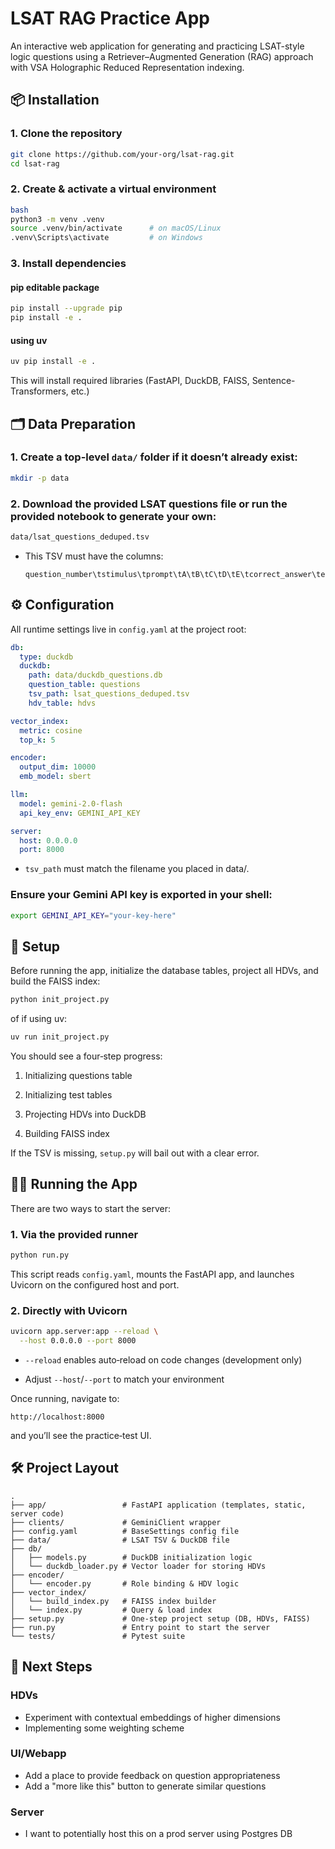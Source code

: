 # LSAT RAG Practice App
An interactive web application for generating and practicing LSAT-style logic questions using a
Retriever–Augmented Generation (RAG) approach with VSA Holographic Reduced Representation indexing.

## 📦 Installation

### 1. Clone the repository
```bash
git clone https://github.com/your-org/lsat-rag.git
cd lsat-rag
```

### 2. Create & activate a virtual environment
```bash
bash
python3 -m venv .venv
source .venv/bin/activate      # on macOS/Linux
.venv\Scripts\activate         # on Windows
```

### 3. Install dependencies

#### pip editable package
```bash
pip install --upgrade pip
pip install -e .
```
#### using uv
```bash
uv pip install -e .
```
This will install required libraries (FastAPI, DuckDB, FAISS, Sentence-Transformers, etc.)

## 🗂 Data Preparation

### 1. Create a top-level `data/` folder if it doesn’t already exist:

```bash
mkdir -p data
```

### 2. Download the provided LSAT questions file or run the provided notebook to generate your own:

```bash
data/lsat_questions_deduped.tsv
```

* This TSV must have the columns:
    ```tsv
    question_number\tstimulus\tprompt\tA\tB\tC\tD\tE\tcorrect_answer\texplanation\n
    ```

## ⚙️ Configuration
All runtime settings live in `config.yaml` at the project root:

```yaml
db:
  type: duckdb
  duckdb:
    path: data/duckdb_questions.db
    question_table: questions
    tsv_path: lsat_questions_deduped.tsv
    hdv_table: hdvs

vector_index:
  metric: cosine
  top_k: 5

encoder:
  output_dim: 10000
  emb_model: sbert

llm:
  model: gemini-2.0-flash
  api_key_env: GEMINI_API_KEY

server:
  host: 0.0.0.0
  port: 8000
```

* `tsv_path` must match the filename you placed in data/.

### Ensure your Gemini API key is exported in your shell:

```bash
export GEMINI_API_KEY="your-key-here"
```

## 🚀 Setup
Before running the app, initialize the database tables, project all HDVs, and build the FAISS index:

```bash
python init_project.py
```
of if using uv:
```bash
uv run init_project.py
```

You should see a four‐step progress:

1. Initializing questions table

2. Initializing test tables

3. Projecting HDVs into DuckDB

4. Building FAISS index

If the TSV is missing, `setup.py` will bail out with a clear error.

## 🏃‍♂️ Running the App
There are two ways to start the server:

### 1. Via the provided runner
```bash
python run.py
```
This script reads `config.yaml`, mounts the FastAPI app, and launches Uvicorn on the configured host and port.

### 2. Directly with Uvicorn
```bash
uvicorn app.server:app --reload \
  --host 0.0.0.0 --port 8000
```
* `--reload` enables auto‐reload on code changes (development only)

* Adjust `--host`/`--port` to match your environment

Once running, navigate to:

```
http://localhost:8000
```
and you’ll see the practice‐test UI.

## 🛠️ Project Layout
```
.
├── app/                 # FastAPI application (templates, static, server code)
├── clients/             # GeminiClient wrapper
├── config.yaml          # BaseSettings config file
├── data/                # LSAT TSV & DuckDB file
├── db/
│   ├── models.py        # DuckDB initialization logic
│   └── duckdb_loader.py # Vector loader for storing HDVs
├── encoder/
│   └── encoder.py       # Role binding & HDV logic
├── vector_index/
│   └── build_index.py   # FAISS index builder
│   └── index.py         # Query & load index
├── setup.py             # One-step project setup (DB, HDVs, FAISS)
├── run.py               # Entry point to start the server
└── tests/               # Pytest suite
```

## 🎯 Next Steps

### HDVs
* Experiment with contextual embeddings of higher dimensions
* Implementing some weighting scheme

### UI/Webapp
* Add a place to provide feedback on question appropriateness
* Add a "more like this" button to generate similar questions

### Server
* I want to potentially host this on a prod server using Postgres DB
